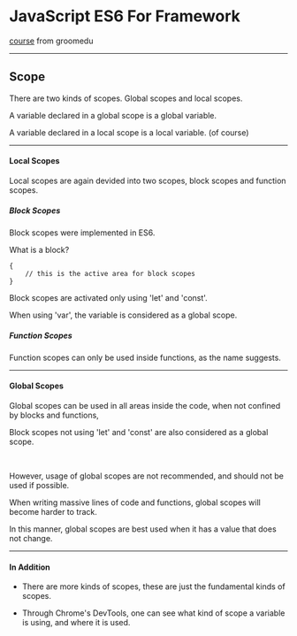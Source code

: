 # JavaScript ES6 For Framework

[course](https://edu.goorm.io/learn/lecture/19879/프레임워크를-위한-javascript-es6) from groomedu

---

## Scope

There are two kinds of scopes. Global scopes and local scopes.

A variable declared in a global scope is a global variable.

A variable declared in a local scope is a local variable. (of course)

---

#### Local Scopes

Local scopes are again devided into two scopes, block scopes and function scopes.

##### Block Scopes

Block scopes were implemented in ES6.

What is a block? 

    {
        // this is the active area for block scopes
    }

Block scopes are activated only using 'let' and 'const'.

When using 'var', the variable is considered as a global scope.

##### Function Scopes

Function scopes can only be used inside functions, as the name suggests.

---

#### Global Scopes

Global scopes can be used in all areas inside the code, when not confined by blocks and functions, 

Block scopes not using 'let' and 'const' are also considered as a global scope.

<br>

However, usage of global scopes are not recommended, and should not be used if possible.

When writing massive lines of code and functions, global scopes will become harder to track.

In this manner, global scopes are best used when it has a value that does not change.

---

#### In Addition

- There are more kinds of scopes, these are just the fundamental kinds of scopes.

- Through Chrome's DevTools, one can see what kind of scope a variable is using, and where it is used.

